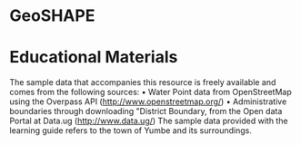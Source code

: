 # GeoSHAPE
# Educational Materials
The sample data that accompanies this resource is freely available and comes from the following sources:
• Water Point data from OpenStreetMap using the Overpass API (http://www.openstreetmap.org/)
• Administrative boundaries through downloading "District Boundary, from the Open data Portal at Data.ug (http://www.data.ug/)
The sample data provided with the learning guide refers to the town of Yumbe and its surroundings.
